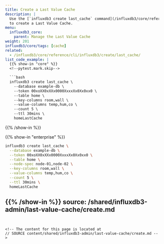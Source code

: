 ```yaml
---
title: Create a Last Value Cache
description: |
  Use the [`influxdb3 create last_cache` command](/influxdb3/core/reference/cli/influxdb3/create/last_cache/)
  to create a Last Value Cache.
menu:
  influxdb3_core:
    parent: Manage the Last Value Cache
weight: 201
influxdb3/core/tags: [cache]
related:
  - /influxdb3/core/reference/cli/influxdb3/create/last_cache/
list_code_example: |
  {{% show-in "core" %}}
  <!--pytest.mark.skip-->

  ```bash
  influxdb3 create last_cache \
    --database example-db \
    --token 00xoXX0xXXx0000XxxxXx0Xx0xx0 \
    --table home \
    --key-columns room,wall \
    --value-columns temp,hum,co \
    --count 5 \
    --ttl 30mins \
    homeLastCache
  ```
  {{% /show-in %}}

  {{% show-in "enterprise" %}}
  <!--pytest.mark.skip-->

  ```bash
  influxdb3 create last_cache \
    --database example-db \
    --token 00xoXX0xXXx0000XxxxXx0Xx0xx0 \
    --table home \
    --node-spec node-01,node-02 \
    --key-columns room,wall \
    --value-columns temp,hum,co \
    --count 5 \
    --ttl 30mins \
    homeLastCache
  ```
  {{% /show-in %}}
source: /shared/influxdb3-admin/last-value-cache/create.md
---
```


<!-- The content for this page is located at
// SOURCE content/shared/influxdb3-admin/last-value-cache/create.md -->
